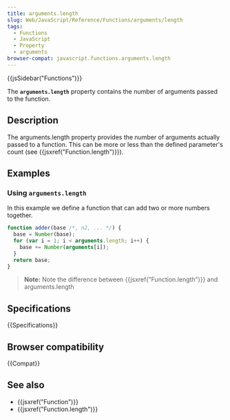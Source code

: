 ```yaml
---
title: arguments.length
slug: Web/JavaScript/Reference/Functions/arguments/length
tags:
  - Functions
  - JavaScript
  - Property
  - arguments
browser-compat: javascript.functions.arguments.length
---
```

{{jsSidebar("Functions")}}

The **`arguments.length`** property contains the number of arguments passed to
the function.

## Description

The arguments.length property provides the number of arguments actually passed
to a function. This can be more or less than the defined parameter's count (see
{{jsxref("Function.length")}}).

## Examples

### Using `arguments.length`

In this example we define a function that can add two or more numbers together.

```js
function adder(base /*, n2, ... */) {
  base = Number(base);
  for (var i = 1; i < arguments.length; i++) {
    base += Number(arguments[i]);
  }
  return base;
}
```

> **Note:** Note the difference between {{jsxref("Function.length")}}
> and arguments.length

## Specifications

{{Specifications}}

## Browser compatibility

{{Compat}}

## See also

- {{jsxref("Function")}}
- {{jsxref("Function.length")}}
